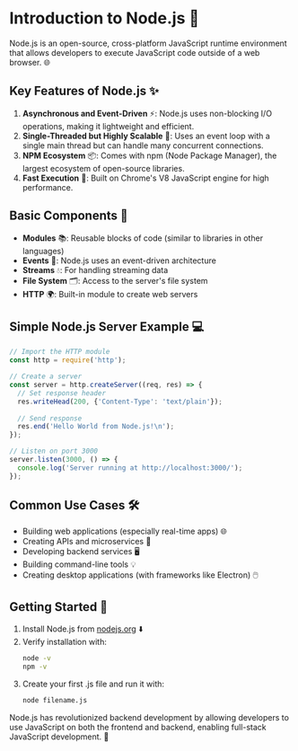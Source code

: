 # Introduction to Node.js 🚀

Node.js is an open-source, cross-platform JavaScript runtime environment that allows developers to execute JavaScript code outside of a web browser. 🌐

## Key Features of Node.js ✨

1. **Asynchronous and Event-Driven** ⚡: Node.js uses non-blocking I/O operations, making it lightweight and efficient.
2. **Single-Threaded but Highly Scalable** 🧵: Uses an event loop with a single main thread but can handle many concurrent connections.
3. **NPM Ecosystem** 📦: Comes with npm (Node Package Manager), the largest ecosystem of open-source libraries.
4. **Fast Execution** 🚄: Built on Chrome's V8 JavaScript engine for high performance.

## Basic Components 🧩

- **Modules** 📚: Reusable blocks of code (similar to libraries in other languages)
- **Events** 🎉: Node.js uses an event-driven architecture
- **Streams** 💧: For handling streaming data
- **File System** 🗂️: Access to the server's file system
- **HTTP** 🌍: Built-in module to create web servers

## Simple Node.js Server Example 💻

```javascript
// Import the HTTP module
const http = require('http');

// Create a server
const server = http.createServer((req, res) => {
  // Set response header
  res.writeHead(200, {'Content-Type': 'text/plain'});
  
  // Send response
  res.end('Hello World from Node.js!\n');
});

// Listen on port 3000
server.listen(3000, () => {
  console.log('Server running at http://localhost:3000/');
});
```

## Common Use Cases 🛠️

- Building web applications (especially real-time apps) 🌐
- Creating APIs and microservices 🔗
- Developing backend services 🖥️
- Building command-line tools 💡
- Creating desktop applications (with frameworks like Electron) 🖱️

## Getting Started 🏁

1. Install Node.js from [nodejs.org](https://nodejs.org/) ⬇️
2. Verify installation with:
   ```bash
   node -v
   npm -v
   ```
3. Create your first .js file and run it with:
   ```bash
   node filename.js
   ```

Node.js has revolutionized backend development by allowing developers to use JavaScript on both the frontend and backend, enabling full-stack JavaScript development. 🔄